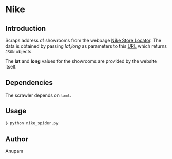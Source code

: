 Nike
====

Introduction
------------

Scraps address of showrooms from the webpage [Nike Store Locator](http://www.nike.com/in/en_gb/sl/store-locator).
The data is obtained by passing _lat_,_long_ as parameters to this [URL](http://www.nike.com/store-locator/locations) which returns `JSON` objects.

The __lat__ and __long__ values for the showrooms are provided by the website itself.

Dependencies
------------

The scrawler depends on ``lxml``.

Usage
-----

```sh
$ python nike_spider.py
```

Author
------

Anupam